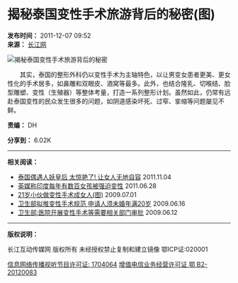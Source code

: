 # 揭秘泰国变性手术旅游背后的秘密(图)

**发布时间：** 2011-12-07 09:52  
**来源：** [长江网](http://www.cjn.cn/)  

![揭秘泰国变性手术旅游背后的秘密](http://img.cjn.cn/2012cjn/neirong/yqde.jpg)

　　其实，泰国的整形外科仍以变性手术为主轴特色，以让男变女患者更美、更女性化的手术居多，如鼻雕和双眼皮、酒窝等最多。此外，也结合隆乳、切喉结、脸型雕塑、变性（生殖器）等整体考量，打造一系列整形计划。虽然如此，仍常有远赴泰国变性的民众发生很多的问题，如阴道感染坏死、过窄、挛缩等问题屡见不鲜。

**责编：** DH  

**分享到：** 6.02K

---

**相关阅读：**

- [泰国偶遇人妖皇后 太惊艳了! 让女人无地自容](../../shxw/201111/t1550762.htm "泰国偶遇人妖皇后 太惊艳了! 让女人无地自容") 2011.11.04
- [英媒称印度每年有数百女孩被强迫变性](../../gjxw/201106/t1385090.htm "英媒称印度每年有数百女孩被强迫变性") 2011.06.28
- [21岁小伙做变性手术成女人(图)](../../rdphnew/200907/t956318.htm "21岁小伙做变性手术成女人(图)") 2009.07.01
- [卫生部拟推变性手术规范 申请人须未婚年满20岁](../../gn/200906/t948356.htm "卫生部拟推变性手术规范 申请人须未婚年满20岁") 2009.06.16
- [卫生部:医院开展变性手术等需要相关部门审批](../../gn/200906/t946204.htm "卫生部:医院开展变性手术等需要相关部门审批") 2009.06.12

---  

**版权说明：**

长江互动传媒网 版权所有 未经授权禁止复制和建立镜像 鄂ICP证:020001  

[信息网络传播视听节目许可证: 1704064](http://img.cjn.cn/2012cjn/st.html) [增值电信业务经营许可证 鄂 B2-20120083](http://img.cjn.cn/2012cjn/zz.html)